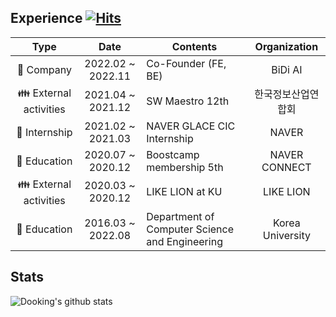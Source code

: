 ## Experience [![Hits](https://hits.seeyoufarm.com/api/count/incr/badge.svg?url=https%3A%2F%2Fgithub.com%2Fdooking&count_bg=%2379C83D&title_bg=%23555555&icon=icloud.svg&icon_color=%23E7E7E7&title=hits&edge_flat=false)](https://hits.seeyoufarm.com)

|         Type          |       Date        | Contents                                  |  Organization   |
| :-------------------: | :---------------: | ----------------------------------------- | :-------------: |
|       🏢 Company       | 2022.02 ~ 2022.11 | Co-Founder (FE, BE)                       |     BiDi AI   |
| 👪 External activities | 2021.04 ~ 2021.12 | SW Maestro 12th                          |  한국정보산업연합회  |
|     🏢 Internship      | 2021.02 ~ 2021.03 | NAVER GLACE CIC Internship                  |   NAVER    |
|      🏫 Education      | 2020.07 ~ 2020.12 | Boostcamp membership 5th                  |  NAVER CONNECT  |
| 👪 External activities | 2020.03 ~ 2020.12 | LIKE LION at KU                           |    LIKE LION    |
|      🏫 Education      | 2016.03 ~ 2022.08 | Department of Computer Science and Engineering  | Korea University |

## Stats
![Dooking's github stats](https://github-readme-stats.vercel.app/api?username=dooking&show_icons=true)
